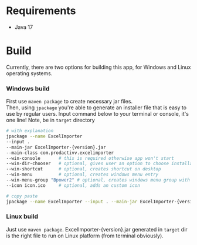 # Requirements
- Java 17

# Build
Currently, there are two options for building this app, for Windows and Linux operating systems.

### Windows build
First use `maven package` to create necessary jar files.  
Then, using `jpackage` you're able to generate an installer file that is easy to use by regular users.
Input command below to your terminal or console, it's one line! Note, be in `target` directory
```bash
# with explanation
jpackage --name ExcelImporter 
--input . 
--main-jar ExcelImporter-{version}.jar 
--main-class com.prodactivv.excelimporter 
--win-console       # this is required otherwise app won't start
--win-dir-chooser   # optional, gives user an option to choose installation directory
--win-shortcut      # optional, creates shortcut on desktop
--win-menu          # optional, creates windows menu entry
--win-menu-group "Bpower2" # optional, creates windows menu group with given name
--icon icon.ico     # optional, adds an custom icon
```

```bash
# copy paste
jpackage --name ExcelImporter --input . --main-jar ExcelImporter-{version}.jar --main-class com.prodactivv.excelimporter --win-console --win-dir-chooser --win-shortcut --win-menu --win-menu-group "Bpower2" --icon icon.ico
```

### Linux build
Just use `maven package`. ExcelImporter-{version}.jar generated in `target` dir is the right file to run on Linux platform (from terminal obviously).